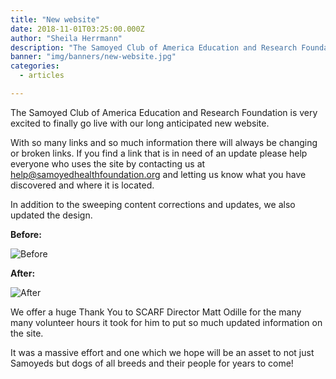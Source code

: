 ```yaml
---
title: "New website"
date: 2018-11-01T03:25:00.000Z
author: "Sheila Herrmann"
description: "The Samoyed Club of America Education and Research Foundation is very excited to finally go live with our long anticipated new Website..."
banner: "img/banners/new-website.jpg"
categories:
  - articles

---
```


The Samoyed Club of America Education and Research Foundation is very excited to finally go live with our long anticipated new website.

With so many links and so much information there will always be changing or broken links.
If you find a link that is in need of an update please help everyone who uses the site by contacting us at
[help@samoyedhealthfoundation.org](mailto:help@samoyedhealthfoundation.org)
and letting us know what you have discovered and where it is located.

In addition to the sweeping content corrections and updates, we also updated the design.

**Before:**

![Before](/img/website-before.png)

**After:**

![After](/img/website-after.png)

We offer a huge Thank You to SCARF Director Matt Odille for the many many volunteer hours it took for him to put so much updated information on the site.

It was a massive effort and one which we hope will be an asset to not just Samoyeds but dogs of all breeds and their people for years to come!
